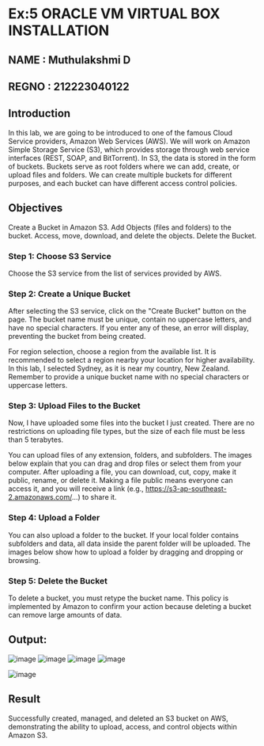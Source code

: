 # Ex:5 ORACLE VM VIRTUAL BOX INSTALLATION

## NAME : Muthulakshmi D
## REGNO : 212223040122

## Introduction
In this lab, we are going to be introduced to one of the famous Cloud Service providers, Amazon Web Services (AWS). We will work on Amazon Simple Storage Service (S3), which provides storage through web service interfaces (REST, SOAP, and BitTorrent). In S3, the data is stored in the form of buckets. Buckets serve as root folders where we can add, create, or upload files and folders. We can create multiple buckets for different purposes, and each bucket can have different access control policies.

## Objectives
Create a Bucket in Amazon S3.
Add Objects (files and folders) to the bucket.
Access, move, download, and delete the objects.
Delete the Bucket.

### Step 1: Choose S3 Service
Choose the S3 service from the list of services provided by AWS.

### Step 2: Create a Unique Bucket
After selecting the S3 service, click on the "Create Bucket" button on the page. The bucket name must be unique, contain no uppercase letters, and have no special characters. If you enter any of these, an error will display, preventing the bucket from being created.


For region selection, choose a region from the available list. It is recommended to select a region nearby your location for higher availability. In this lab, I selected Sydney, as it is near my country, New Zealand. Remember to provide a unique bucket name with no special characters or uppercase letters.

### Step 3: Upload Files to the Bucket
Now, I have uploaded some files into the bucket I just created. There are no restrictions on uploading file types, but the size of each file must be less than 5 terabytes.

You can upload files of any extension, folders, and subfolders. The images below explain that you can drag and drop files or select them from your computer. After uploading a file, you can download, cut, copy, make it public, rename, or delete it. Making a file public means everyone can access it, and you will receive a link (e.g., https://s3-ap-southeast-2.amazonaws.com/...) to share it.

### Step 4: Upload a Folder
You can also upload a folder to the bucket. If your local folder contains subfolders and data, all data inside the parent folder will be uploaded. The images below show how to upload a folder by dragging and dropping or browsing.

### Step 5: Delete the Bucket
To delete a bucket, you must retype the bucket name. This policy is implemented by Amazon to confirm your action because deleting a bucket can remove large amounts of data.

## Output:
![image](https://github.com/user-attachments/assets/c6291ec2-d560-4d2d-b12a-b43eb389724a)
![image](https://github.com/user-attachments/assets/7c28fb7b-6b2c-4d97-986c-fe3b2797a2f2)
![image](https://github.com/user-attachments/assets/10ba6aa9-9c74-49dd-aedb-5468e3a6f8e5)
![image](https://github.com/user-attachments/assets/79b05738-1be6-4fee-8ca8-31fb4813f791)

![image](https://github.com/user-attachments/assets/de26754d-24d0-4ce7-a027-72fe343e7375)



## Result
Successfully created, managed, and deleted an S3 bucket on AWS, demonstrating the ability to upload, access, and control objects within Amazon S3.

